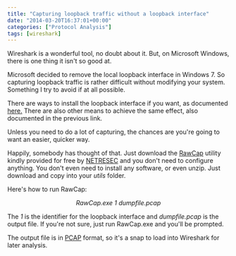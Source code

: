 ```yaml
---
title: "Capturing loopback traffic without a loopback interface"
date: "2014-03-20T16:37:01+00:00"
categories: ["Protocol Analysis"]
tags: [wireshark]
---
```


Wireshark is a wonderful tool, no doubt about it. But, on Microsoft Windows, there is one thing it isn't so good at.

Microsoft decided to remove the local loopback interface in Windows 7. So capturing loopback traffic is rather difficult without modifying your system. Something I try to avoid if at all possible.

There are ways to install the loopback interface if you want, as documented <a href="http://wiki.wireshark.org/CaptureSetup/Loopback">here.</a> There are also other means to achieve the same effect, also documented in the previous link.

Unless you need to do a lot of capturing, the chances are you're going to want an easier, quicker way.

Happily, somebody has thought of that. Just download the <a href="http://www.netresec.com/?page=RawCap">RawCap</a> utility kindly provided for free by <a href="http://www.netresec.com/">NETRESEC</a> and you don't need to configure anything. You don't even need to install any software, or even unzip. Just download and copy into your <em>utils</em> folder.

Here's how to run RawCap:
<p style="text-align: center;"><em>RawCap.exe 1 dumpfile.pcap</em></p>
<p style="text-align: left;">The <em>1</em> is the identifier for the loopback interface and <em>dumpfile.pcap</em> is the output file. If you're not sure, just run RawCap.exe and you'll be prompted.</p>
<p style="text-align: left;">The output file is in <a href="http://www.tcpdump.org/">PCAP</a> format, so it's a snap to load into Wireshark for later analysis.</p>
